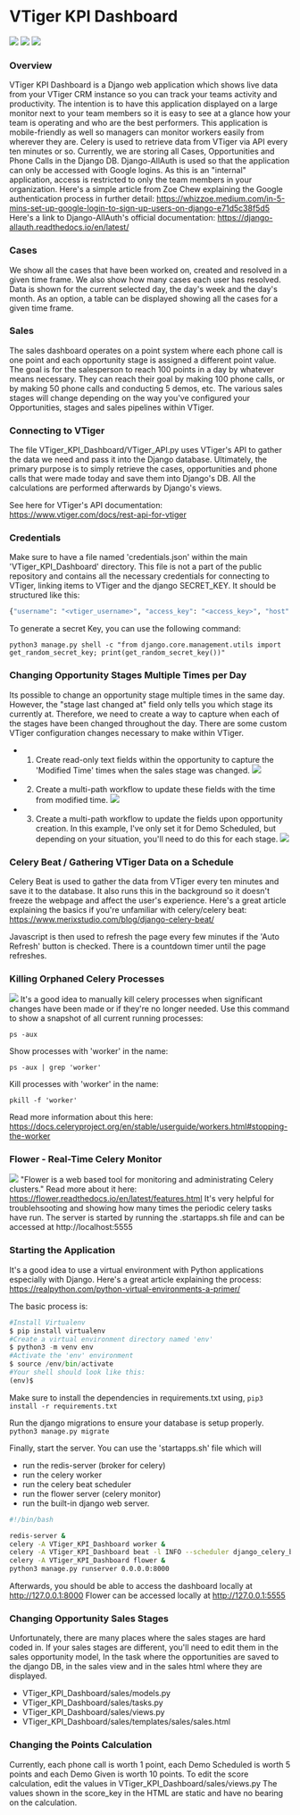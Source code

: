 # VTiger KPI Dashboard

[![](https://i.imgur.com/TjS1LSN.png)](https://i.imgur.com/TjS1LSN.png)
[![](https://i.imgur.com/Gv8Dm3E.png)](https://i.imgur.com/Gv8Dm3E.png)
[![](https://i.imgur.com/iYZoQWq.png)](https://i.imgur.com/iYZoQWq.png)

### Overview
VTiger KPI Dashboard is a Django web application which shows live data from your VTiger CRM instance so you can track your teams activity and productivity. The intention is to have this application displayed on a large monitor next to your team members so it is easy to see at a glance how your team is operating and who are the best performers. This application is mobile-friendly as well so managers can monitor workers easily from wherever they are. Celery is used to retrieve data from VTiger via API every ten minutes or so. Currently, we are storing all Cases, Opportunities and Phone Calls in the Django DB. Django-AllAuth is used so that the application can only be accessed with Google logins. As this is an "internal" application, access is restricted to only the team members in your organization. Here's a simple article from Zoe Chew explaining the Google authentication process in further detail: https://whizzoe.medium.com/in-5-mins-set-up-google-login-to-sign-up-users-on-django-e71d5c38f5d5 
Here's a link to Django-AllAuth's official documentation: https://django-allauth.readthedocs.io/en/latest/

### Cases
We show all the cases that have been worked on, created and resolved in a given time frame. We also show how many cases each user has resolved. Data is shown for the current selected day, the day's week and the day's month. As an option, a table can be displayed showing all the cases for a given time frame.

### Sales
The sales dashboard operates on a point system where each phone call is one point and each opportunity stage is assigned a different point value. The goal is for the salesperson to reach 100 points in a day by whatever means necessary. They can reach their goal by making 100 phone calls, or by making 50 phone calls and conducting 5 demos, etc. The various sales stages will change depending on the way you've configured your Opportunities, stages and sales pipelines within VTiger.

### Connecting to VTiger
The file VTiger_KPI_Dashboard/VTiger_API.py uses VTiger's API to gather the data we need and pass it into the Django database. Ultimately, the primary purpose is to simply retrieve the cases, opportunities and phone calls that were made today and save them into Django's DB. All the calculations are performed afterwards by Django's views.

See here for VTiger's API documentation: https://www.vtiger.com/docs/rest-api-for-vtiger

### Credentials
Make sure to have a file named 'credentials.json' within the main 'VTiger_KPI_Dashboard' directory. This file is not a part of the public repository and contains
all the necessary credentials for connecting to VTiger, linking items to VTiger and the django SECRET_KEY.
It should be structured like this:
```python
{"username": "<vtiger_username>", "access_key": "<access_key>", "host": "https://<custom_hostname>vtiger.com/restapi/v1/vtiger/default", "host_url_cases": "https://<<custom_hostname>>.vtiger.com/index.php?module=Cases&view=Detail&record=", "host_url_calls": "https://<<custom_hostname>>.vtiger.com/index.php?module=PhoneCalls&view=Detail&record=", "host_url_opps": "https://<<custom_hostname>>.vtiger.com/index.php?module=Potentials&view=Detail&record=","django_secret_key":"<Enter Your Django Secret Key HERE>"}}
```
To generate a secret Key, you can use the following command:
```
python3 manage.py shell -c "from django.core.management.utils import get_random_secret_key; print(get_random_secret_key())"
```

### Changing Opportunity Stages Multiple Times per Day
Its possible to change an opportunity stage multiple times in the same day. 
However, the "stage last changed at" field only tells you which stage its currently at. 
Therefore, we need to create a way to capture when each of the stages have been changed throughout the day.
There are some custom VTiger configuration changes necessary to make within VTiger.
- 1. Create read-only text fields within the opportunity to capture the 'Modified Time' times when the sales stage was changed.
[![](https://i.imgur.com/nolUje5.png)](https://i.imgur.com/nolUje5.png)
- 2. Create a multi-path workflow to update these fields with the time from modified time.
[![](https://i.imgur.com/nTO3BsQ.png)](https://i.imgur.com/nTO3BsQ.png)
- 3. Create a multi-path workflow to update the fields upon opportunity creation. In this example, I've only set it for Demo Scheduled, but depending on your situation, you'll need to do this for each stage.
[![](https://i.imgur.com/uuTfdF1.png)](https://i.imgur.com/uuTfdF1.png)


### Celery Beat / Gathering VTiger Data on a Schedule
Celery Beat is used to gather the data from VTiger every ten minutes and save it to the database. It also runs this in the background so it doesn't freeze the webpage and affect the user's experience. 
Here's a great article explaining the basics if you're unfamiliar with celery/celery beat:
https://www.merixstudio.com/blog/django-celery-beat/

Javascript is then used to refresh the page every few minutes if the 'Auto Refresh' button is checked. There is a countdown timer until the page refreshes.


### Killing Orphaned Celery Processes
[![](https://i.imgur.com/K7dKal0.png)](https://i.imgur.com/K7dKal0.png)
It's a good idea to manually kill celery processes when significant changes have been made or if they're no longer needed.
Use this command to show a snapshot of all current running processes:

`ps -aux
`

Show processes with 'worker' in the name:

`ps -aux | grep 'worker'
`

Kill processes with 'worker' in the name:

`pkill -f 'worker'
`

Read more information about this here:
https://docs.celeryproject.org/en/stable/userguide/workers.html#stopping-the-worker


### Flower - Real-Time Celery Monitor
[![](https://i.imgur.com/XKb5FJw.png)](https://i.imgur.com/XKb5FJw.png)
"Flower is a web based tool for monitoring and administrating Celery clusters."
Read more about it here: https://flower.readthedocs.io/en/latest/features.html
It's very helpful for troublehsooting and showing how many times the periodic celery tasks have run.
The server is started by running the .startapps.sh file and can be accessed at http://localhost:5555


### Starting the Application
It's a good idea to use a virtual environment with Python applications especially with Django. Here's a great article explaining the process:
https://realpython.com/python-virtual-environments-a-primer/

The basic process is:
```python
#Install Virtualenv
$ pip install virtualenv
#Create a virtual environment directory named 'env'
$ python3 -m venv env
#Activate the 'env' environment
$ source /env/bin/activate
#Your shell should look like this:
(env)$
```

Make sure to install the dependencies in requirements.txt using,
`pip3 install -r requirements.txt
`

Run the django migrations to ensure your database is setup properly.
`python3 manage.py migrate
`

Finally, start the server. You can use the 'startapps.sh' file which will 
- run the redis-server (broker for celery)
- run the celery worker
- run the celery beat scheduler
- run the flower server (celery monitor)
- run the built-in django web server.

```bash
#!/bin/bash

redis-server &
celery -A VTiger_KPI_Dashboard worker &
celery -A VTiger_KPI_Dashboard beat -l INFO --scheduler django_celery_beat.schedulers:DatabaseScheduler &
celery -A VTiger_KPI_Dashboard flower &
python3 manage.py runserver 0.0.0.0:8000
```
Afterwards, you should be able to access the dashboard locally at http://127.0.0.1:8000
Flower can be accessed locally at http://127.0.0.1:5555

### Changing Opportunity Sales Stages
Unfortunately, there are many places where the sales stages are hard coded in. If your sales stages are different, you'll need to edit them in the sales opportunity model, 
In the task where the opportunities are saved to the django DB, in the sales view and in the sales html where they are displayed.
- VTiger_KPI_Dashboard/sales/models.py
- VTiger_KPI_Dashboard/sales/tasks.py
- VTiger_KPI_Dashboard/sales/views.py
- VTiger_KPI_Dashboard/sales/templates/sales/sales.html


### Changing the Points Calculation
Currently, each phone call is worth 1 point, each Demo Scheduled is worth 5 points and each Demo Given is worth 10 points. 
To edit the score calculation, edit the values in  VTiger_KPI_Dashboard/sales/views.py
The values shown in the score_key in the HTML are static and have no bearing on the calculation.

